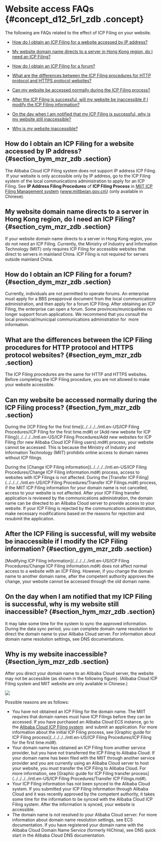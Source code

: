 # Website access FAQs {#concept_d12_5rl_zdb .concept}

The following are FAQs related to the effect of ICP Filing on your website.

-   [How do I obtain an ICP Filing for a website accessed by IP address?](#section_bym_mzr_zdb)

-   [My website domain name directs to a server in Hong Kong region, do I need an ICP Filing?](#section_cym_mzr_zdb)

-   [How do I obtain an ICP Filing for a forum?](#section_dym_mzr_zdb)

-   [What are the differences between the ICP Filing procedures for HTTP protocol and HTTPS protocol websites?](#section_eym_mzr_zdb)

-   [Can my website be accessed normally during the ICP Filing process?](#section_fym_mzr_zdb)

-   [After the ICP Filing is successful, will my website be inaccessible if I modify the ICP Filing information?](#section_gym_mzr_zdb)

-   [On the day when I am notified that my ICP Filing is successful, why is my website still inaccessible?](#section_hym_mzr_zdb)

-   [Why is my website inaccessible?](#section_iym_mzr_zdb)


## How do I obtain an ICP Filing for a website accessed by IP address? {#section_bym_mzr_zdb .section}

The Alibaba Cloud ICP Filing system does not support IP address ICP Filing.  If your website is only accessible only by IP address, go to the ICP Filing system of the local communications administration to apply for an ICP Filing. See **IP Address Filing Procedures** of **ICP Filing Process** in [MIIT ICP Filing Management system](http://www.miitbeian.gov.cn) \(www.miitbeian.gov.cn\) \(only available in Chinese\).

## My website domain name directs to a server in Hong Kong region, do I need an ICP Filing? {#section_cym_mzr_zdb .section}

If your website domain name directs to a server in Hong Kong region, you do not need an ICP Filing. Currently, the Ministry of Industry and Information Technology \(MIIT\) only requires ICP Filing for accessible websites that direct to servers in mainland China. ICP Filing is not required for servers outside mainland China.

## How do I obtain an ICP Filing for a forum? {#section_dym_mzr_zdb .section}

Currently, individuals are not permitted to operate forums. An enterprise must apply for a BBS preapproval document from the local communications administration, and then apply for a forum ICP Filing. After obtaining an ICP Filing, the enterprise can open a forum. Some provinces/municipalities no longer support forum applications. We recommend that you consult the local provincial/municipal communications administration for  more information.

## What are the differences between the ICP Filing procedures for HTTP protocol and HTTPS protocol websites? {#section_eym_mzr_zdb .section}

The ICP Filing procedures are the same for HTTP and HTTPS websites. Before completing the ICP Filing procedure, you are not allowed to make your website accessible.

## Can my website be accessed normally during the ICP Filing process? {#section_fym_mzr_zdb .section}

During the [ICP Filing for the first time](../../../../intl.en-US/ICP Filing Procedures/ICP Filing for the first time.md#) or [Add new website for ICP Filing](../../../../intl.en-US/ICP Filing Procedures/Add new websites for ICP Filing (for new Alibaba Cloud ICP Filing users).md#) process, your website cannot be accessed. This is because the Ministry of Industry and Information Technology \(MIIT\) prohibits online access to domain names without ICP filings.

During the [Change ICP Filing information](../../../../intl.en-US/ICP Filing Procedures/Change ICP Filing information.md#) process, access to websites with ICP Filings is not affected. During the [Transfer ICP Filing](../../../../intl.en-US/ICP Filing Procedures/Transfer ICP Filings.md#) process, if the MIIT ICP Filing information for your domain name is not cancelled, access to your website is not affected. After your ICP Filing transfer application is reviewed by the communications administration, the domain name can be directed to an Alibaba Cloud server to provide access to your website. If your ICP Filing is rejected by the communications administration, make necessary modifications based on the reasons for rejection and resubmit the application.

## After the ICP Filing is successful, will my website be inaccessible if I modify the ICP Filing information? {#section_gym_mzr_zdb .section}

[Modifying ICP Filing information](../../../../intl.en-US/ICP Filing Procedures/Change ICP Filing information.md#) does not affect normal access to a website with an ICP Filing. However, if you change the domain name to another domain name, after the competent authority approves the change, your website cannot be accessed through the old domain name.

## On the day when I am notified that my ICP Filing is successful, why is my website still inaccessible? {#section_hym_mzr_zdb .section}

It may take some time for the system to sync the approved information. During the data sync period, you can complete domain name resolution to direct the domain name to your Alibaba Cloud server. For information about domain name resolution settings, see DNS documentations.

## Why is my website inaccessible? {#section_iym_mzr_zdb .section}

After you direct your domain name to an Alibaba Cloud server, the website may not be accessible \(as shown in the following figure\). \(Alibaba Cloud ICP Filing system and MIIT website are only available in Chinese.\)

![](http://static-aliyun-doc.oss-cn-hangzhou.aliyuncs.com/assets/img/14211/15439722395248_en-US.jpg)

Possible reasons are as follows:

-   You have not obtained an ICP Filing for the domain name. The MIIT requires that domain names must have ICP Filings before they can be accessed. If you have purchased an Alibaba Cloud ECS instance, go to the [Alibaba Cloud ICP Filing system](http://beian.aliyun.com/)  and submit an application. For more information about the initial ICP Filing process, see [Graphic guide for ICP Filing process](../../../../intl.en-US/ICP Filing Procedures/ICP Filing for the first time.md#).
-   Your domain name has obtained an ICP Filing from another service provider, but you have not transferred the ICP Filing to Alibaba Cloud. If your domain name has been filed with the MIIT through another service provider and you are currently using an Alibaba Cloud server to host your website, you must transfer the ICP Filing to Alibaba Cloud. For more information, see [Graphic guide for ICP Filing transfer process](../../../../intl.en-US/ICP Filing Procedures/Transfer ICP Filings.md#).
-   Your ICP Filing information has not been synced to the Alibaba Cloud system. If you submitted your ICP Filing information through Alibaba Cloud and it was recently approved by the competent authority, it takes some time for the information to be synced with the Alibaba Cloud ICP Filing system. After the information is synced, your website is accessible.
-   The domain name is not resolved to your Alibaba Cloud server. For more information about domain name resolution settings, see ECS documentation. If you have registered your domain name with the Alibaba Cloud Domain Name Service \(formerly HiChina\), see DNS quick start in the Alibaba Cloud DNS documentation.

